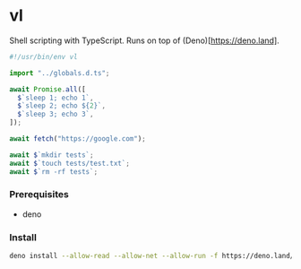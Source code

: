 # vl

Shell scripting with TypeScript. Runs on top of (Deno)[https://deno.land].

```ts
#!/usr/bin/env vl

import "../globals.d.ts";

await Promise.all([
  $`sleep 1; echo 1`,
  $`sleep 2; echo ${2}`,
  $`sleep 3; echo 3`,
]);

await fetch("https://google.com");

await $`mkdir tests`;
await $`touch tests/test.txt`;
await $`rm -rf tests`;
```

### Prerequisites

- deno

### Install

```sh
deno install --allow-read --allow-net --allow-run -f https://deno.land/x/violet@<version_number>/vl.ts
```
